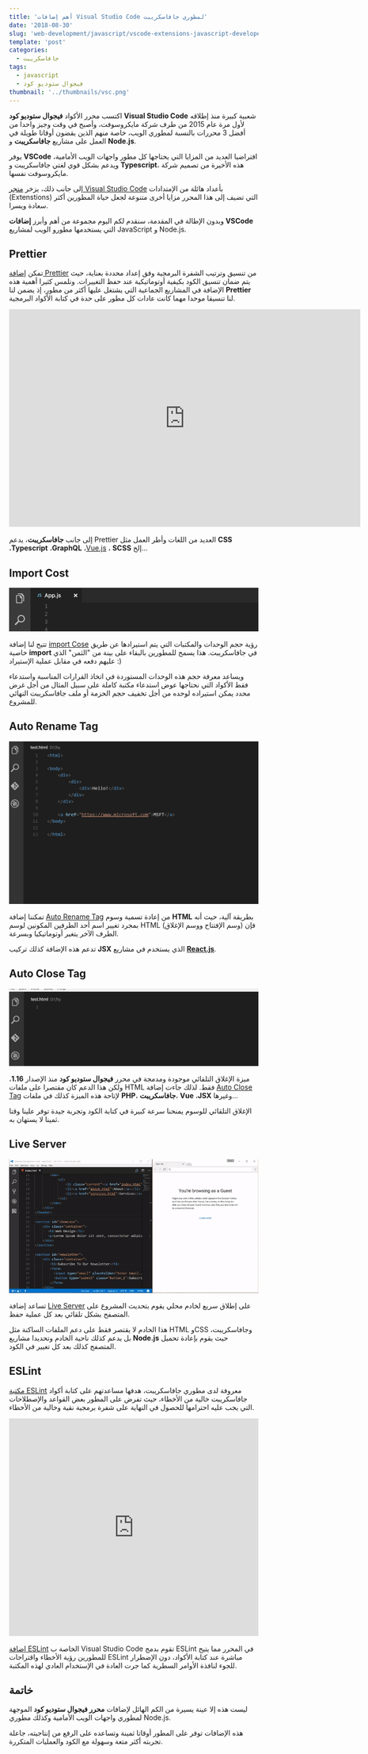 ```yaml
---
title: 'أهم إضافات Visual Studio Code لمطوري جافاسكريبت'
date: '2018-08-30'
slug: 'web-development/javascript/vscode-extensions-javascript-developers'
template: 'post'
categories:
  - جافاسكريبت
tags:
  - javascript
  - فيجوال ستوديو كود
thumbnail: '../thumbnails/vsc.png'
---
```


اكتسب محرر الأكواد **فيجوال ستوديو كود** **Visual Studio Code** شعبية كبيرة منذ إطلاقه لأول مرة عام 2015 من طرف شركة مايكروسوفت، وأصبح في وقت وجيز واحدا من أفضل 3 محررات بالنسبة لمطوري الويب، خاصة منهم الذين يقضون أوقاتا طويلة في العمل على مشاريع **جافاسكريبت** و **Node.js**.

يوفر **VSCode** افتراضيا العديد من المزايا التي يحتاجها كل مطور واجهات الويب الأمامية، ويدعم بشكل قوي لغتي جافاسكريبت و **Typescript**، هذه الأخيرة من تصميم شركة مايكروسوفت نفسها.

إلى جانب ذلك، يزخر [متجر Visual Studio Code](https://marketplace.visualstudio.com/vscode) بأعداد هائلة من الإمتدادات (Extenstions) التي تضيف إلى هذا المحرر مزايا أخرى متنوعة لجعل حياة المطورين أكثر سعادة ويسرا.

وبدون الإطالة في المقدمة، سنقدم لكم اليوم مجموعة من أهم وأبرز **إضافات VSCode** التي يستخدمها مطورو الويب لمشاريع JavaScript و Node.js.

## Prettier

تمكن [إضافة Prettier](https://marketplace.visualstudio.com/items?itemName=esbenp.prettier-vscode) من تنسيق وترتيب الشفرة البرمجية وفق إعداد محددة بعناية، حيث يتم ضمان تنسيق الكود بكيفية أوتوماتيكية عند حفظ التغييرات. ونلمس كثيرا أهمية هذه الإضافة في المشاريع الجماعية التي يشتغل عليها أكثر من مطور، إذ يضمن لنا **Prettier** لنا تنسيقا موحدا مهما كانت عادات كل مطور على حدة في كتابة الأكواد البرمجية.

<iframe width="710" height="439" src="https://www.youtube-nocookie.com/embed/YIvjKId9m2c?rel=0&amp;controls=0&amp;showinfo=0" frameborder="0" allow="autoplay; encrypted-media" allowfullscreen="allowfullscreen"></iframe>

إلى جانب **جافاسكريبت**، يدعم Prettier العديد من اللغات وأطر العمل مثل **CSS** ،**Typescript** ،**GraphQL** ،[Vue.js](/vuejs-framework) ، **SCSS** إلخ...

## Import Cost

[![إضافة Import Cose لمحرر فيجوال ستوديو كود](../images/vscode-import-cost.gif)](../images/vscode-import-cost.gif)

تتيح لنا إضافة [import Cose](https://marketplace.visualstudio.com/items?itemName=wix.vscode-import-cost) رؤية حجم الوحدات والمكتبات التي يتم استيرادها عن طريق خاصية **import** في جافاسكريبت. هذا يسمح للمطورين بالبقاء على بينة من "الثمن" الذي عليهم دفعه في مقابل عملية الإستيراد :)

ويساعد معرفة حجم هذه الوحدات المستوردة في اتخاذ القرارات المناسبة واستدعاء فقط الأكواد التي نحتاجها عوض استدعاء مكتبة كاملة على سبيل المثال من أجل غرض محدد يمكن استيراده لوحده من أجل تخفيف حجم الحزمة أو ملف جافاسكريبت النهائي للمشروع.

## Auto Rename Tag

[![](../images/vscode-auto-rename-tag-1.gif)](../images/vscode-auto-rename-tag-1.gif)

تمكننا إضافة [Auto Rename Tag](https://marketplace.visualstudio.com/items?itemName=formulahendry.auto-rename-tag) من إعادة تسمية وسوم **HTML** بطريقة آلية، حيث أنه بمجرد تغيير اسم أحد الطرفين المكونين لوسم HTML (وسم الإفتتاح ووسم الإغلاق) فإن الطرف الآخر يتغير أوتوماتيكيا وبسرعة.

تدعم هذه الإضافة كذلك تركيب **JSX** الذي يستخدم في مشاريع [**React.js**](https://www.tutomena.com/web-development/javascript/react-javascript-library/).

## Auto Close Tag

[![](../images/vscode-auto-close-tag-1.gif)](../images/vscode-auto-close-tag-1.gif)

ميزة الإغلاق التلقائي موجودة ومدمجة في محرر **فيجوال ستوديو كود** منذ الإصدار **1.16**، ولكن هذا الدعم كان مقتصرا على ملفات HTML فقط. لذلك جاءت إضافة [Auto Close Tag](https://marketplace.visualstudio.com/items?itemName=formulahendry.auto-close-tag) لإتاحة هذه الميزة كذلك في ملفات **PHP**، **جافاسكريبت**، **Vue** ،**JSX** وغيرها...

الإغلاق التلقائي للوسوم يمنحنا سرعة كبيرة في كتابة الكود وتجربة جيدة توفر علينا وقتا ثمينا لا يستهان به.

## Live Server

[![](../images/vscode-live-server.gif)](../images/vscode-live-server.gif)

تساعد إضافة [Live Server](https://marketplace.visualstudio.com/items?itemName=ritwickdey.LiveServer) على إطلاق سريع لخادم محلي يقوم بتحديث المشروع على المتصفح بشكل تلقائي بعد كل عملية حفظ.

هذا الخادم لا يقتصر فقط على دعم الملفات الساكنة مثل HTML وCSS وجافاسكريبت، بل يدعم كذلك ناحية الخادم وتحديدا مشاريع **Node.js** حيث يقوم بإعادة تحميل المتصفح كذلك بعد كل تغيير في الكود.

## ESLint

[مكتبة ESLint](https://eslint.org/) معروفة لدى مطوري جافاسكريبت، هدفها مساعدتهم على كتابة أكواد جافاسكريبت خالية من الأخطاء، حيث تفرض على المطور بعض القواعد والإصطلاحات التي يجب عليه احترامها للحصول في النهاية على شفرة برمجية نقية وخالية من الأخطاء.

<iframe width="100%" height="439" src="https://www.youtube.com/embed/hppJw2REb8g?rel=0&amp;controls=0&amp;showinfo=0" frameborder="0" allow="autoplay; encrypted-media" allowfullscreen="allowfullscreen"><span data-mce-type="bookmark" style="display: inline-block; width: 0px; overflow: hidden; line-height: 0;" class="mce_SELRES_start">﻿</span></iframe>

[إضافة ESLint](https://marketplace.visualstudio.com/items?itemName=dbaeumer.vscode-eslint) الخاصة ب Visual Studio Code تقوم بدمج ESLint في المحرر مما يتيح للمطورين رؤية الأخطاء واقتراحات ESLint مباشرة عند كتابة الأكواد، دون الإضطرار للجوء لنافذة الأوامر السطرية كما جرت العادة في الإستخدام العادي لهذه المكتبة.

## خاتمة

ليست هذه إلا عينة يسيرة من الكم الهائل لإضافات **محرر فيجوال ستوديو كود** الموجهة لمطوري واجهات الويب الأمامية وكذلك مطوري Node.js.

هذه الإضافات توفر على المطور أوقاتا ثمينة وتساعده على الرفع من إنتاجيته، جاعلة تجربته أكثر متعة وسهولة مع الكود والعمليات المتكررة.

